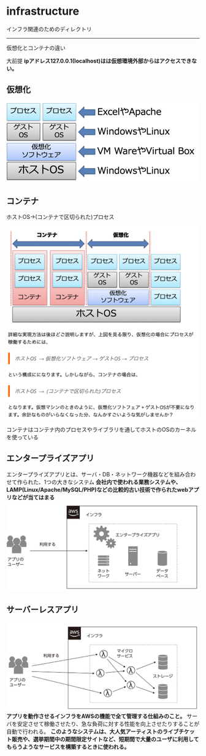 # infrastructure

インフラ関連のためのディレクトリ


---

仮想化とコンテナの違い

大前提
**ipアドレス127.0.0.1(localhost)はは仮想環境外部からはアクセスできない。**

## 仮想化

![仮想化](image/仮想化.png)

## コンテナ

ホストOS→(コンテナで区切られた)プロセス

![コンテナと仮想化の違い](image/コンテナと仮想化の違い.png)

コンテナはコンテナ内のプロセスやライブラリを通してホストのOSのカーネルを使っている

## エンタープライズアプリ

エンタープライズアプリとは、サーバ・DB・ネットワーク機器などを組み合わせて作られた、1つの大きなシステム
**会社内で使われる業務システムや、LAMP(Linux/Apache/MySQL/PHP)などの比較的古い技術で作られたwebアプリなどが当てはまる**
![エンタープライズ](image/エンタープライズ.png)


## サーバーレスアプリ

![サーバーレス](image/サーバーレス.png)
**アプリを動作させるインフラをAWSの機能で全て管理する仕組みのこと。**
サーバを安定させて稼働させたり、急な負荷に対する性能を向上させたりすることが自動で行われる。
**このようなシステムは、大人気アーティストのライブチケット販売や、選挙期間中の期間限定サイトなど、短期間で大量のユーザに利用してもらうようなサービスを構築するときに使われる。**
